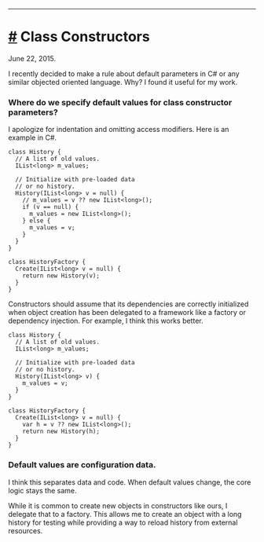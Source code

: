 ----
# <a href="#20150622" id="20150622">#</a> Class Constructors

June 22, 2015.

I recently decided to make a rule about default parameters in C# or any similar
objected oriented language. Why? I found it useful for my work.

### Where do we specify default values for class constructor parameters?

I apologize for indentation and omitting access modifiers. Here is an
example in C#.

    class History {
      // A list of old values.
      IList<long> m_values;

      // Initialize with pre-loaded data
      // or no history.
      History(IList<long> v = null) {
        // m_values = v ?? new IList<long>();
        if (v == null) {
          m_values = new IList<long>();
        } else {
          m_values = v;
        }
      }
    }

    class HistoryFactory {
      Create(IList<long> v = null) {
        return new History(v);
      }
    }

Constructors should assume that its dependencies are correctly initialized when
object creation has been delegated to a framework like a factory or dependency
injection.  For example, I think this works better.

    class History {
      // A list of old values.
      IList<long> m_values;

      // Initialize with pre-loaded data
      // or no history.
      History(IList<long> v) {
        m_values = v;
      }
    }

    class HistoryFactory {
      Create(IList<long> v = null) {
        var h = v ?? new IList<long>();
        return new History(h);
      }
    }

### Default values are configuration data.

I think this separates data and code. When default values change, the core logic
stays the same.

While it is common to create new objects in constructors like ours, I delegate
that to a factory. This allows me to create an object with a long history for
testing while providing a way to reload history from external resources.
